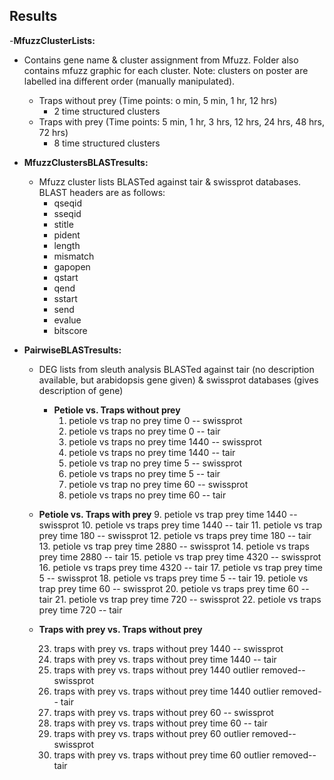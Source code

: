 ## Results 
-**MfuzzClusterLists:**
  - Contains gene name & cluster assignment from Mfuzz. Folder also contains mfuzz graphic for each cluster. Note: clusters on poster are labelled ina different order (manually manipulated).
    - Traps without prey (Time points: o min, 5 min, 1 hr, 12 hrs)
      - 2 time structured clusters
    - Traps with prey (Time points: 5 min, 1 hr, 3 hrs, 12 hrs, 24 hrs, 48 hrs, 72 hrs)
      - 8 time structured clusters
- **MfuzzClustersBLASTresults:**
  - Mfuzz cluster lists BLASTed against tair & swissprot databases. BLAST headers are as follows:
    - qseqid 
    - sseqid 
    - stitle 
    - pident 
    - length 
    - mismatch 
    - gapopen 
    - qstart 
    - qend 
    - sstart 
    - send 
    - evalue 
    - bitscore

- **PairwiseBLASTresults:**
  - DEG lists from sleuth analysis BLASTed against tair (no description available, but arabidopsis gene given) & swissprot databases (gives description of gene)
    - **Petiole vs. Traps without prey**
      1. petiole vs trap no prey time 0 -- swissprot 
      2. petiole vs traps no prey time 0 -- tair
      3. petiole vs traps no prey time 1440 -- swissprot 
      4. petiole vs traps no prey time 1440 -- tair
      5. petiole vs trap no prey time 5 -- swissprot 
      6. petiole vs traps no prey time 5 -- tair
      7. petiole vs trap no prey time 60 -- swissprot 
      8. petiole vs traps no prey time 60 -- tair
  - **Petiole vs. Traps with prey**
      9. petiole vs trap prey time 1440 -- swissprot 
      10. petiole vs traps prey time 1440 -- tair
      11. petiole vs trap prey time 180 -- swissprot 
      12. petiole vs traps prey time 180 -- tair
      13. petiole vs trap prey time 2880 -- swissprot 
      14. petiole vs traps prey time 2880 -- tair
      15. petiole vs trap prey time 4320 -- swissprot 
      16. petiole vs traps prey time 4320 -- tair
      17. petiole vs trap prey time 5 -- swissprot 
      18. petiole vs traps prey time 5 -- tair
      19. petiole vs trap prey time 60 -- swissprot 
      20. petiole vs traps prey time 60 -- tair
      21. petiole vs trap prey time 720 -- swissprot 
      22. petiole vs traps prey time 720 -- tair

  - **Traps with prey vs. Traps without prey**

      23. traps with prey vs. traps without prey 1440 -- swissprot 
      24. traps with prey vs. traps without prey time 1440 -- tair
      25. traps with prey vs. traps without prey 1440 outlier removed-- swissprot 
      26. traps with prey vs. traps without prey time 1440 outlier removed-- tair
      27. traps with prey vs. traps without prey 60 -- swissprot 
      28. traps with prey vs. traps without prey time 60 -- tair
      29. traps with prey vs. traps without prey 60 outlier removed-- swissprot 
      30. traps with prey vs. traps without prey time 60 outlier removed-- tair
